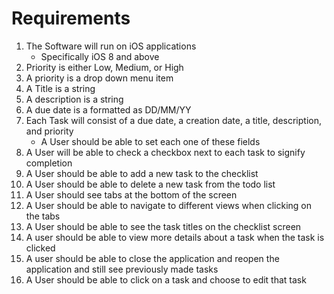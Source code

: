 # Requirements # 

1. The Software will run on iOS applications 
	* Specifically iOS 8 and above
2. Priority is either Low, Medium, or High
3. A priority is a drop down menu item
4. A Title is a string
5. A description is a string
6. A due date is a formatted as DD/MM/YY
7. Each Task will consist of a due date, a creation date, a title, description, and priority
	* A User should be able to set each one of these fields
8. A User will be able to check a checkbox next to each task to signify completion 
9. A User should be able to add a new task to the checklist
10. A User should be able to delete a new task from the todo list 
11. A User should see tabs at the bottom of the screen
12. A User should be able to navigate to different views when clicking on the tabs
13. A User should be able to see the task titles on the checklist screen
14. A user should be able to view more details about a task when the task is clicked
15. A user should be able to close the application and reopen the application and still see previously made tasks
16. A User should be able to click on a task and choose to edit that task

